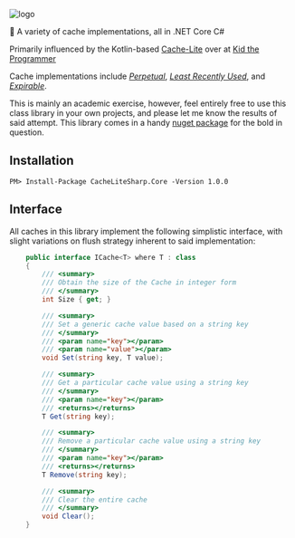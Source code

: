 ![logo](https://raw.githubusercontent.com/Jac21/CacheLiteSharp.Core/master/media/logo_transparent.png)

📂 A variety of cache implementations, all in .NET Core C#

Primarily influenced by the Kotlin-based [Cache-Lite](https://github.com/kezhenxu94/cache-lite) over at [Kid the Programmer](https://github.com/kezhenxu94)

Cache implementations include [*Perpetual*](https://github.com/Jac21/CacheLiteSharp.Core/blob/master/CacheLiteSharp.Core/PerpetualCache.cs), [*Least Recently Used*](https://github.com/Jac21/CacheLiteSharp.Core/blob/master/CacheLiteSharp.Core/LeastRecentlyUsedCache.cs), and [*Expirable*](https://github.com/Jac21/CacheLiteSharp.Core/blob/master/CacheLiteSharp.Core/ExpirableCache.cs).

This is mainly an academic exercise, however, feel entirely free to use this class library in your own projects, and please let me know the results of said attempt. This library comes in a handy [nuget package](https://www.nuget.org/packages/CacheLiteSharp.Core/) for the bold in question.

## Installation

```
PM> Install-Package CacheLiteSharp.Core -Version 1.0.0   
```

## Interface
All caches in this library implement the following simplistic interface, with slight variations on flush strategy inherent to said implementation:

```csharp
    public interface ICache<T> where T : class
    {
        /// <summary>
        /// Obtain the size of the Cache in integer form
        /// </summary>
        int Size { get; }

        /// <summary>
        /// Set a generic cache value based on a string key 
        /// </summary>
        /// <param name="key"></param>
        /// <param name="value"></param>
        void Set(string key, T value);

        /// <summary>
        /// Get a particular cache value using a string key
        /// </summary>
        /// <param name="key"></param>
        /// <returns></returns>
        T Get(string key);

        /// <summary>
        /// Remove a particular cache value using a string key
        /// </summary>
        /// <param name="key"></param>
        /// <returns></returns>
        T Remove(string key);

        /// <summary>
        /// Clear the entire cache
        /// </summary>
        void Clear();
    }
```
